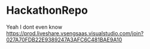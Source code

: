 # HackathonRepo

Yeah I dont even know
https://prod.liveshare.vsengsaas.visualstudio.com/join?027A70FDB22E9389247A3AFC6C481BAE9A10
